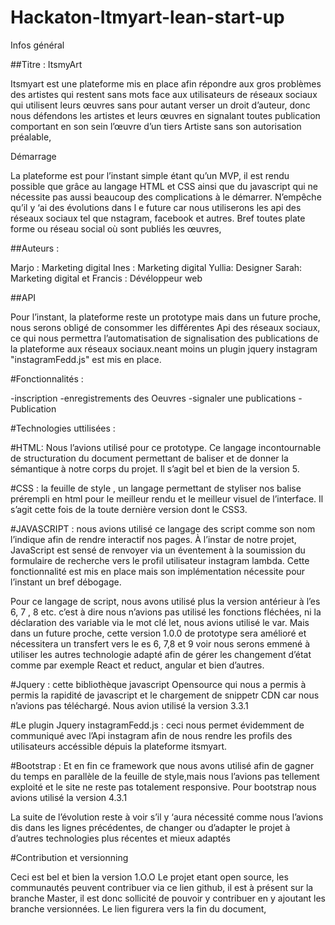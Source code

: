 # Hackaton-Itmyart-lean-start-up
Infos général


##Titre : ItsmyArt


Itsmyart est une plateforme mis en place afin répondre aux gros problèmes des artistes qui restent sans mots face aux utilisateurs de réseaux sociaux qui utilisent leurs œuvres sans pour autant verser un droit d’auteur, donc nous défendons les artistes et leurs œuvres en signalant toutes publication comportant en son sein l’œuvre d’un tiers Artiste sans son autorisation préalable,


Démarrage

La plateforme est pour l’instant simple étant qu’un MVP, il est rendu possible que grâce au langage HTML et CSS ainsi que du javascript qui ne nécessite pas aussi beaucoup des complications à le démarrer. N’empêche qu’il y ‘ai des évolutions dans l e future car nous utiliserons les api des réseaux sociaux tel que nstagram, facebook et autres. Bref toutes plate forme ou réseau social où sont publiés les œuvres,

##Auteurs :


Marjo : Marketing digital
Ines : Marketing digital
Yullia: Designer
Sarah: Marketing digital
et Francis : Dévéloppeur web


##API


Pour l’instant, la plateforme reste un prototype mais dans un future proche, nous serons obligé de consommer les différentes Api des réseaux sociaux, ce qui nous permettra l’automatisation de signalisation des publications de la plateforme aux réseaux sociaux.neant moins un plugin jquery instagram "instagramFedd.js" est mis en place.
  
#Fonctionnalités :

-inscription
-enregistrements des Oeuvres
-signaler une publications
-Publication



#Technologies uttilisées :


#HTML:  Nous l’avions utilisé pour ce prototype. Ce langage incontournable de structuration du document permettant de baliser et de donner la sémantique à notre corps du projet. Il s’agit bel et bien de la version 5.

#CSS : la feuille de style , un langage permettant de styliser nos balise prérempli en html pour le meilleur rendu et le meilleur visuel de l’interface. Il s’agit cette fois de la toute dernière version dont le CSS3.

#JAVASCRIPT : nous avions utilisé ce langage des script comme son nom l’indique afin de rendre interactif nos pages. À l’instar de notre projet, JavaScript est sensé de renvoyer via un éventement à la soumission  du formulaire de recherche vers le profil utilisateur instagram lambda. Cette fonctionnalité est mis en place mais son implémentation nécessite pour l’instant un bref débogage. 

Pour ce langage de script, nous avons utilisé plus la version antérieur à l’es 6, 7 , 8 etc. c’est à dire nous n’avions pas utilisé les fonctions fléchées, ni la déclaration des variable via le mot clé let, nous avions utilisé le var. Mais dans un future proche, cette version 1.0.0 de prototype sera amélioré et nécessitera un transfert vers le es 6,  7,8 et 9 voir nous serons emmené à utiliser  les autres technologie adapté afin de gérer les changement d’état comme par exemple React et reduct, angular et bien d’autres.

#Jquery : cette bibliothèque javascript Opensource qui nous a permis à permis la rapidité de javascript et le chargement de snippetr CDN car nous n’avions pas téléchargé. Nous avion utilisé la version 3.3.1 

#Le plugin Jquery instagramFedd.js : ceci nous permet évidemment de communiqué avec l’Api instagram afin de nous rendre les profils des utilisateurs accéssible dépuis la plateforme itsmyart.

#Bootstrap :  Et en fin ce framework que nous avons utilisé afin de gagner du temps en parallèle de la feuille de style,mais nous l’avions pas tellement exploité et le site ne reste pas totalement responsive. Pour bootstrap nous avions utilisé la version 4.3.1

La suite de l’évolution reste à voir s’il y ‘aura nécessité comme nous l’avions dis dans les lignes précédentes, de changer ou d’adapter le projet à d’autres technologies plus récentes et mieux adaptés


#Contribution et versionning

Ceci est bel et bien la version 1.O.O
Le projet etant open source, les communautés peuvent contribuer via ce lien github, il est à présent sur la branche Master, il est donc sollicité de pouvoir y contribuer en y ajoutant les branche versionnées. Le lien figurera vers la fin du document,

